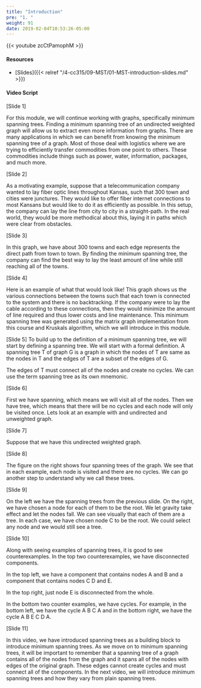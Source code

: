 ```yaml
---
title: "Introduction"
pre: "1. "
weight: 91
date: 2019-02-04T10:53:26-05:00
---
```


{{< youtube zcCtPamophM >}}

#### Resources
* [Slides]({{< relref "/4-cc315/09-MST/01-MST-introduction-slides.md" >}})

#### Video Script

[Slide 1]

For this module, we will continue working with graphs, specifically minimum spanning trees. Finding a minimum spanning tree of an undirected weighted graph will allow us to extract even more information from graphs. There are many applications in which we can benefit from knowing the minimum spanning tree of a graph. Most of those deal with logistics where we are trying to efficiently transfer commodities from one point to others. These commodities include things such as power, water, information, packages, and much more. 

[Slide 2]

As a motivating example, suppose that a telecommunication company wanted to lay fiber optic lines throughout Kansas, such that 300 town and cities were junctures. They would like to offer fiber internet connections to most Kansans but would like to do it as efficiently as possible. In this setup, the company can lay the line from city to city in a straight-path. In the real world, they would be more methodical about this, laying it in paths which were clear from obstacles. 

[Slide 3]

In this graph, we have about 300 towns and each edge represents the direct path from town to town. By finding the minimum spanning tree, the company can find the best way to lay the least amount of line while still reaching all of the towns. 

[Slide 4]

Here is an example of what that would look like! This graph shows us the various connections between the towns such that each town is connected to the system and there is no backtracking. If the company were to lay the cable according to these connections, then they would minimize the amount of line required and thus lower costs and line maintenance. This minimum spanning tree was generated using the matrix graph implementation from this course and Kruskals algorithm, which we will introduce in this module. 


[Slide 5]
To build up to the definition of a minimum spanning tree, we will start by defining a spanning tree. We will start with a formal definition. 
A spanning tree T of graph G is a graph in which the nodes of T are same as the nodes in T and the edges of T are a subset of the edges of G. 

The edges of T must connect all of the nodes and create no cycles. We can use the term spanning tree as its own mnemonic. 


[Slide 6]

First we have spanning, which means we will visit all of the nodes. Then we have tree, which means that there will be no cycles and each node will only be visited once. Lets look at an example with and undirected and unweighted graph. 

[Slide 7]

Suppose that we have this undirected weighted graph. 

[Slide 8] 

The figure on the right shows four spanning trees of the graph. We see that in each example, each node is visited and there are no cycles. We can go another step to understand why we call these trees. 

[Slide 9]

On the left we have the spanning trees from the previous slide. On the right, we have chosen a node for each of them to be the root. We let gravity take effect and let the nodes fall. We can see visually that each of them are a tree. In each case, we have chosen node C to be the root. We could select any node and we would still see a tree. 

[Slide 10]

Along with seeing examples of spanning trees, it is good to see counterexamples. In the top two counterexamples, we have disconnected components. 

In the top left, we have a component that contains nodes A and B and a component that contains nodes C D and E. 

In the top right, just node E is disconnected from the whole. 

In the bottom two counter examples, we have cycles. For example, in the bottom left, we have the cycle A B C A and in the bottom right, we have the cycle A B E C D A. 


[Slide 11]

In this video, we have introduced spanning trees as a building block to introduce minimum spanning trees. As we move on to minimum spanning trees, it will be important to remember that a spanning tree of a graph contains all of the nodes from the graph and it spans all of the nodes with edges of the original graph. These edges cannot create cycles and must connect all of the components. In the next video, we will introduce minimum spanning trees and how they vary from plain spanning trees. 